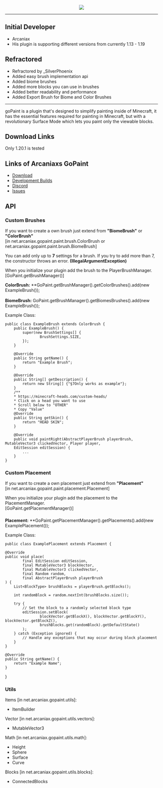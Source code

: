 <p align="center">
    <img src="https://i.imgur.com/ulEwPm9.jpg">
</p>

---

## Initial Developer
* Arcaniax
* His plugin is supporting different versions from currently 1.13 - 1.19

## Refractored
* Refractored by _SilverPhoenix
* Added easy brush implementation api
* Added biome brushes
* Added more blocks you can use in brushes
* Added better readability and performance
* Added Export Brush for Biome and Color Brushes
---

goPaint is a plugin that's designed to simplify painting inside of Minecraft,
it has the essential features required for painting in Minecraft,
but with a revolutionary Surface Mode which lets you paint only the viewable blocks.

## Download Links
Only 1.20.1 is tested

## Links of Arcaniaxs GoPaint

* [Download](https://www.spigotmc.org/resources/gopaint.27717/)
* [Development Builds](https://ci.athion.net/job/goPaint-1.14+/)
* [Discord](https://discord.gg/jpRVrjd)
* [Issues](https://github.com/Brennian/goPaint_1.14/issues)

## API


### Custom Brushes
If you want to create a own brush just extend from **"BiomeBrush"** or **"ColorBrush"**\
[in net.arcaniax.gopaint.paint.brush.ColorBrush or net.arcaniax.gopaint.paint.brush.BiomeBrush]

You can add only up to **7** settings for a brush.
If you try to add more than 7, the constructor throws an error. **(IllegalArgumentException)**

When you initialize your plugin add the brush to the PlayerBrushManager.\
[GoPaint.getBrushManager()]


**ColorBrush:** **GoPaint.getBrushManager().getColorBrushes().add(new ExampleBrush());
<br><br>
**BiomeBrush:** GoPaint.getBrushManager().getBiomesBrushes().add(new ExampleBrush());

Example Class:

    public class ExampleBrush extends ColorBrush {
        public ExampleBrush() {
            super(new BrushSettings[] {
                    BrushSettings.SIZE,
            });
        }

        @Override
        public String getName() {
            return "Example Brush";
        }

        @Override
        public String[] getDescription() {
            return new String[] {"§7Only works as example"};
        }
        /**
        * https://minecraft-heads.com/custom-heads/
        * Click on a head you want to use
        * Scroll below to "OTHER"
        * Copy "Value"
        @Override
        public String getSkin() {
            return "HEAD SKIN";
        }

        @Override
        public void paintRight(AbstractPlayerBrush playerBrush, MutableVector3 clickedVector, Player player,
        EditSession editSession) {
            ...
        }
    }

### Custom Placement
If you want to create a own placement just extend from **"Placement"**\
[in net.arcaniax.gopaint.paint.placement.Placement]

When you initialize your plugin add the placement to the PlacementManager.\
[GoPaint.getPlacementManager()]

### 
**Placement:** **GoPaint.getPlacementManager().getPlacements().add(new ExamplePlacement());

Example Class:

    public class ExamplePlacement extends Placement {

    @Override
    public void place(
            final EditSession editSession,
            final MutableVector3 blockVector,
            final MutableVector3 clickedVector,
            final Random random,
            final AbstractPlayerBrush playerBrush
    ) {
        List<BlockType> brushBlocks = playerBrush.getBlocks();

        int randomBlock = random.nextInt(brushBlocks.size());

        try {
            // Set the block to a randomly selected block type
            editSession.setBlock(
                    blockVector.getBlockX(), blockVector.getBlockY(), blockVector.getBlockZ(),
                    brushBlocks.get(randomBlock).getDefaultState()
            );
        } catch (Exception ignored) {
            // Handle any exceptions that may occur during block placement
        }
    }

    @Override
    public String getName() {
        return "Example Name";
    }

}


### Utils

Items [in net.arcaniax.gopaint.utils]:
- ItemBuilder

Vector [in net.arcaniax.gopaint.utils.vectors]:
- MutableVector3

Math [in net.arcaniax.gopaint.utils.math]:
- Height
- Sphere
- Surface
- Curve

Blocks [in net.arcaniax.gopaint.utils.blocks]:
- ConnectedBlocks
    



